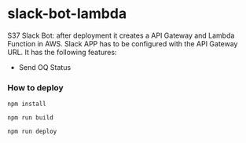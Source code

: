 # slack-bot-lambda
S37 Slack Bot: after deployment it creates a API Gateway and Lambda Function in AWS. 
Slack APP has to be configured with the API Gateway URL. It has the following features:

- Send OQ Status


### How to deploy

`npm install`

`npm run build`

`npm run deploy`


